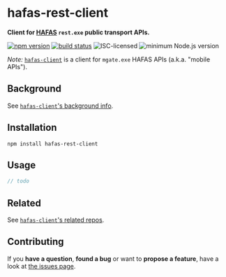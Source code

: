 # hafas-rest-client

**Client for [HAFAS](https://de.wikipedia.org/wiki/HAFAS) `rest.exe` public transport APIs.**

[![npm version](https://img.shields.io/npm/v/hafas-rest-client.svg)](https://www.npmjs.com/package/hafas-rest-client)
[![build status](https://api.travis-ci.org/public-transport/hafas-rest-client.svg?branch=master)](https://travis-ci.org/public-transport/hafas-rest-client)
![ISC-licensed](https://img.shields.io/github/license/public-transport/hafas-rest-client.svg)
![minimum Node.js version](https://img.shields.io/node/v/hafas-rest-client.svg)

*Note:* [`hafas-client`](https://github.com/public-transport/hafas-client) is a client for `mgate.exe` HAFAS APIs (a.k.a. "mobile APIs").


## Background

See [`hafas-client`'s background info](https://github.com/public-transport/hafas-client/blob/5/readme.md#background).


## Installation

```shell
npm install hafas-rest-client
```


## Usage

```js
// todo
```


## Related

See [`hafas-client`'s related repos](https://github.com/public-transport/hafas-client/blob/5/readme.md#related).


## Contributing

If you **have a question**, **found a bug** or want to **propose a feature**, have a look at [the issues page](https://github.com/public-transport/hafas-rest-client/issues).

